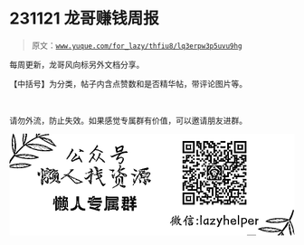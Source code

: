 # 231121 龙哥赚钱周报

> 原文：[`www.yuque.com/for_lazy/thfiu8/lq3erpw3p5uvu9hg`](https://www.yuque.com/for_lazy/thfiu8/lq3erpw3p5uvu9hg)

每周更新，龙哥风向标另外文档分享。

【中括号】为分类，帖子内含点赞数和是否精华帖，带评论图片等。

​



请勿外流，防止失效。如果感觉专属群有价值，可以邀请朋友进群。

![](img/854fcab09ac835e640fa5f3a9fc921bd.png)









​